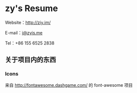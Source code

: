 # zy's Resume

Website：http://ziy.im/  


E-mail：i@zyis.me  


Tel：+86 155 6525 2838

## 关于项目内的东西

### Icons

来自 http://fontawesome.dashgame.com/ 的 font-awesome 项目